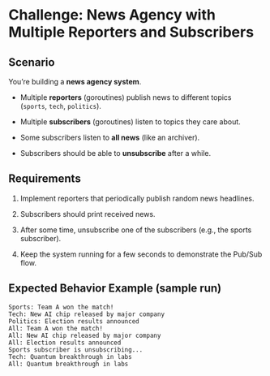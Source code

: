 # Challenge: News Agency with Multiple Reporters and Subscribers

## Scenario

You’re building a **news agency system**.

- Multiple **reporters** (goroutines) publish news to different topics (`sports`, `tech`, `politics`).
    
- Multiple **subscribers** (goroutines) listen to topics they care about.
    
- Some subscribers listen to **all news** (like an archiver).
    
- Subscribers should be able to **unsubscribe** after a while.

## Requirements

1. Implement reporters that periodically publish random news headlines.
    
2. Subscribers should print received news.
    
3. After some time, unsubscribe one of the subscribers (e.g., the sports subscriber).
    
4. Keep the system running for a few seconds to demonstrate the Pub/Sub flow.

## Expected Behavior Example (sample run)

```
Sports: Team A won the match!
Tech: New AI chip released by major company
Politics: Election results announced
All: Team A won the match!
All: New AI chip released by major company
All: Election results announced
Sports subscriber is unsubscribing...
Tech: Quantum breakthrough in labs
All: Quantum breakthrough in labs
```

